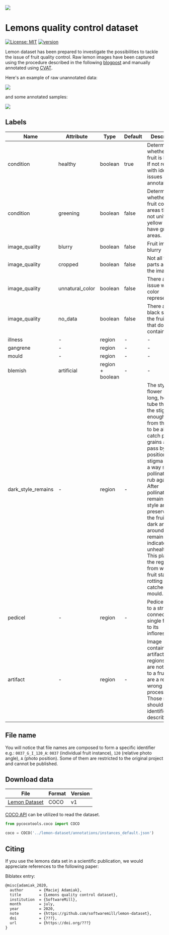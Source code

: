 ![](docs/img/logo.png)

# Lemons quality control dataset
[![License: MIT](https://img.shields.io/badge/License-MIT-yellow.svg)](https://opensource.org/licenses/MIT)
[![version](https://img.shields.io/badge/version-1.0.0-yellow.svg)](https://semver.org)

Lemon dataset has been prepared to investigate the possibilities to tackle the issue of fruit quality control. Raw lemon images have been captured using the procedure described in the following [blogpost](https://blog.softwaremill.com/when-life-gives-you-lemons-create-a-dataset-70522d6b1aa0) and manually annotated using [CVAT](https://github.com/opencv/cvat).

Here's an example of raw unannotated data:

![](docs/img/lemon-dataset-raw-sprite.png)

and some annotated samples:

![](docs/img/lemon-dataset-annotated-sprite.png)

## Labels

| Name               | Attribute       | Type             | Default | Description                                                                                                                                                                                                                                                                                                                                                                                                                                          | Example                                                                                                        |
| ---                | ---             | ---              | ---     | ---                                                                                                                                                                                                                                                                                                                                                                                                                                                  | ---                                                                                                            |
| condition          | healthy         | boolean          | true    | Determine whether the fruit is healthy. If not regions with identified issues are annotate                                                                                                                                                                                                                                                                                                                                                           | ![](docs/img/examples/healthy.png)                                                                             |
| condition          | greening        | boolean          | false   | Determine whether the fruit contains areas that are not uniformly yellow and have green areas.                                                                                                                                                                                                                                                                                                                                                       | ![](docs/img/examples/greening.png)                                                                            |
| image_quality      | blurry          | boolean          | false   | Fruit image is blurry                                                                                                                                                                                                                                                                                                                                                                                                                                | ![](docs/img/examples/blurry.png)                                                                              |
| image_quality      | cropped         | boolean          | false   | Not all fruit parts are on the image                                                                                                                                                                                                                                                                                                                                                                                                                 | ![](docs/img/examples/cropped.png)                                                                             |
| image_quality      | unnatural_color | boolean          | false   | There are issue with color representation.                                                                                                                                                                                                                                                                                                                                                                                                           | ![](docs/img/examples/unnatural_color.png)                                                                     |
| image_quality      | no_data         | boolean          | false   | There are black spots on the fruit image that do not contain data.                                                                                                                                                                                                                                                                                                                                                                                   | ![](docs/img/examples/no_data.png)                                                                             |
| illness            | -               | region           | -       | -                                                                                                                                                                                                                                                                                                                                                                                                                                                    | ![](docs/img/examples/illness_1.png) ![](docs/img/examples/illness_2.png) ![](docs/img/examples/illness_3.png) |
| gangrene           | -               | region           | -       | -                                                                                                                                                                                                                                                                                                                                                                                                                                                    | ![](docs/img/examples/gangrene.png)                                                                            |
| mould              | -               | region           | -       | -                                                                                                                                                                                                                                                                                                                                                                                                                                                    | ![](docs/img/examples/mould.png)                                                                               |
| blemish            | artificial      | region + boolean | -       | -                                                                                                                                                                                                                                                                                                                                                                                                                                                    | ![](docs/img/examples/blemish_1.png) ![](docs/img/examples/blemish_2.png)                                      |
| dark_style_remains | -               | region           | -       | The style of a flower is a long, hollow tube that holds the stigma far enough away from the ovary to be able to catch pollen grains as they pass by or positions the stigma in such a way so pollinators will rub against it. After pollination the remains of style are preserved in the fruit. A dark area around the remain of style indicates an unhealthy fruit. This place is the region from which the fruit starts rotting or catches mould. | ![](docs/img/examples/dark_style_remains_1.png) ![](docs/img/examples/dark_style_remains_2.png)                |
| pedicel            | -               | region           | -       | Pedicel refers to a structure connecting a single flower to its inflorescence.                                                                                                                                                                                                                                                                                                                                                                       | ![](docs/img/examples/pedicel.png)                                                                             |
| artifact           | -               | region           | -       | Image contains artifacts i.e. regions that are not related to a fruit and are a result of wrong image processing. Those regions should be identified and described.                                                                                                                                                                                                                                                                                  | ![](docs/img/examples/artifact.png)                                                                            |

## File name

You will notice that file names are composed to form a specific identifier e.g.:
`0037_G_I_120_A`: `0037` (individual fruit instance), `120` (relative photo angle), `A` (photo position). Some of them are restricted to the original project and cannot be published.

## Download data

| File                                    | Format | Version |
| ---                                     | ---    | ---     |
| [Lemon Dataset](data/lemon-dataset.zip) | COCO   | v1      |

[COCO API](https://github.com/cocodataset/cocoapi) can be utilized to read the dataset.

```python
from pycocotools.coco import COCO

coco = COCO('../lemon-dataset/annotations/instances_default.json')
```

## Citing
If you use the lemons data set in a scientific publication, we would appreciate references to the following paper:

Biblatex entry:
```latex
@misc{adamiak_2020,
  author       = {Maciej Adamiak},
  title        = {Lemons quality control dataset},
  institution  = {SoftwareMill},
  month        = july,
  year         = 2020,
  note         = {https://github.com/softwaremill/lemon-dataset},
  doi          = {???},
  url          = {https://doi.org/???}
}
```
